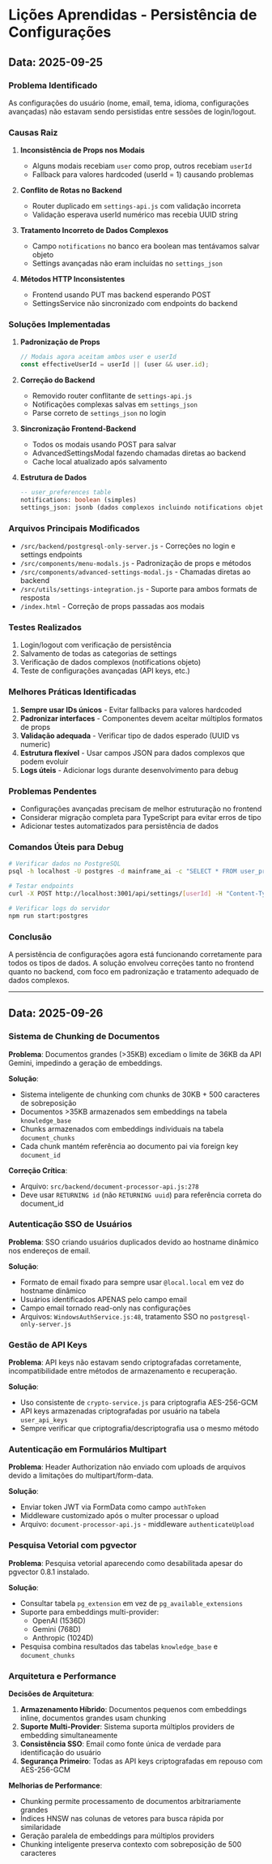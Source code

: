 # Lições Aprendidas - Persistência de Configurações

## Data: 2025-09-25

### Problema Identificado
As configurações do usuário (nome, email, tema, idioma, configurações avançadas) não estavam sendo persistidas entre sessões de login/logout.

### Causas Raiz

1. **Inconsistência de Props nos Modais**
   - Alguns modais recebiam `user` como prop, outros recebiam `userId`
   - Fallback para valores hardcoded (userId = 1) causando problemas

2. **Conflito de Rotas no Backend**
   - Router duplicado em `settings-api.js` com validação incorreta
   - Validação esperava userId numérico mas recebia UUID string

3. **Tratamento Incorreto de Dados Complexos**
   - Campo `notifications` no banco era boolean mas tentávamos salvar objeto
   - Settings avançadas não eram incluídas no `settings_json`

4. **Métodos HTTP Inconsistentes**
   - Frontend usando PUT mas backend esperando POST
   - SettingsService não sincronizado com endpoints do backend

### Soluções Implementadas

1. **Padronização de Props**
   ```javascript
   // Modais agora aceitam ambos user e userId
   const effectiveUserId = userId || (user && user.id);
   ```

2. **Correção do Backend**
   - Removido router conflitante de `settings-api.js`
   - Notificações complexas salvas em `settings_json`
   - Parse correto de `settings_json` no login

3. **Sincronização Frontend-Backend**
   - Todos os modais usando POST para salvar
   - AdvancedSettingsModal fazendo chamadas diretas ao backend
   - Cache local atualizado após salvamento

4. **Estrutura de Dados**
   ```sql
   -- user_preferences table
   notifications: boolean (simples)
   settings_json: jsonb (dados complexos incluindo notifications objeto)
   ```

### Arquivos Principais Modificados

- `/src/backend/postgresql-only-server.js` - Correções no login e settings endpoints
- `/src/components/menu-modals.js` - Padronização de props e métodos
- `/src/components/advanced-settings-modal.js` - Chamadas diretas ao backend
- `/src/utils/settings-integration.js` - Suporte para ambos formats de resposta
- `/index.html` - Correção de props passadas aos modais

### Testes Realizados

1. Login/logout com verificação de persistência
2. Salvamento de todas as categorias de settings
3. Verificação de dados complexos (notifications objeto)
4. Teste de configurações avançadas (API keys, etc.)

### Melhores Práticas Identificadas

1. **Sempre usar IDs únicos** - Evitar fallbacks para valores hardcoded
2. **Padronizar interfaces** - Componentes devem aceitar múltiplos formatos de props
3. **Validação adequada** - Verificar tipo de dados esperado (UUID vs numeric)
4. **Estrutura flexível** - Usar campos JSON para dados complexos que podem evoluir
5. **Logs úteis** - Adicionar logs durante desenvolvimento para debug

### Problemas Pendentes

- Configurações avançadas precisam de melhor estruturação no frontend
- Considerar migração completa para TypeScript para evitar erros de tipo
- Adicionar testes automatizados para persistência de dados

### Comandos Úteis para Debug

```bash
# Verificar dados no PostgreSQL
psql -h localhost -U postgres -d mainframe_ai -c "SELECT * FROM user_preferences;"

# Testar endpoints
curl -X POST http://localhost:3001/api/settings/[userId] -H "Content-Type: application/json" -d '{...}'

# Verificar logs do servidor
npm run start:postgres
```

### Conclusão

A persistência de configurações agora está funcionando corretamente para todos os tipos de dados. A solução envolveu correções tanto no frontend quanto no backend, com foco em padronização e tratamento adequado de dados complexos.

---

## Data: 2025-09-26

### Sistema de Chunking de Documentos

**Problema**: Documentos grandes (>35KB) excediam o limite de 36KB da API Gemini, impedindo a geração de embeddings.

**Solução**:
- Sistema inteligente de chunking com chunks de 30KB + 500 caracteres de sobreposição
- Documentos >35KB armazenados sem embeddings na tabela `knowledge_base`
- Chunks armazenados com embeddings individuais na tabela `document_chunks`
- Cada chunk mantém referência ao documento pai via foreign key `document_id`

**Correção Crítica**:
- Arquivo: `src/backend/document-processor-api.js:278`
- Deve usar `RETURNING id` (não `RETURNING uuid`) para referência correta do document_id

### Autenticação SSO de Usuários

**Problema**: SSO criando usuários duplicados devido ao hostname dinâmico nos endereços de email.

**Solução**:
- Formato de email fixado para sempre usar `@local.local` em vez do hostname dinâmico
- Usuários identificados APENAS pelo campo email
- Campo email tornado read-only nas configurações
- Arquivos: `WindowsAuthService.js:48`, tratamento SSO no `postgresql-only-server.js`

### Gestão de API Keys

**Problema**: API keys não estavam sendo criptografadas corretamente, incompatibilidade entre métodos de armazenamento e recuperação.

**Solução**:
- Uso consistente de `crypto-service.js` para criptografia AES-256-GCM
- API keys armazenadas criptografadas por usuário na tabela `user_api_keys`
- Sempre verificar que criptografia/descriptografia usa o mesmo método

### Autenticação em Formulários Multipart

**Problema**: Header Authorization não enviado com uploads de arquivos devido a limitações do multipart/form-data.

**Solução**:
- Enviar token JWT via FormData como campo `authToken`
- Middleware customizado após o multer processar o upload
- Arquivo: `document-processor-api.js` - middleware `authenticateUpload`

### Pesquisa Vetorial com pgvector

**Problema**: Pesquisa vetorial aparecendo como desabilitada apesar do pgvector 0.8.1 instalado.

**Solução**:
- Consultar tabela `pg_extension` em vez de `pg_available_extensions`
- Suporte para embeddings multi-provider:
  - OpenAI (1536D)
  - Gemini (768D)
  - Anthropic (1024D)
- Pesquisa combina resultados das tabelas `knowledge_base` e `document_chunks`

### Arquitetura e Performance

**Decisões de Arquitetura**:
1. **Armazenamento Híbrido**: Documentos pequenos com embeddings inline, documentos grandes usam chunking
2. **Suporte Multi-Provider**: Sistema suporta múltiplos providers de embedding simultaneamente
3. **Consistência SSO**: Email como fonte única de verdade para identificação do usuário
4. **Segurança Primeiro**: Todas as API keys criptografadas em repouso com AES-256-GCM

**Melhorias de Performance**:
- Chunking permite processamento de documentos arbitrariamente grandes
- Índices HNSW nas colunas de vetores para busca rápida por similaridade
- Geração paralela de embeddings para múltiplos providers
- Chunking inteligente preserva contexto com sobreposição de 500 caracteres